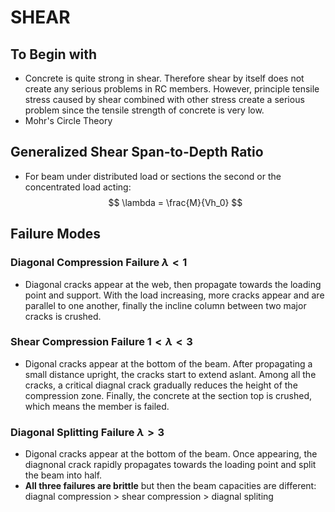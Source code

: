 # SHEAR
## To Begin with
* Concrete is quite strong in shear. Therefore shear by itself does not create any serious problems in RC members. However, principle tensile stress caused by shear combined with other stress create a serious problem since the tensile strength of concrete is very low.
* Mohr's Circle Theory  

## Generalized Shear Span-to-Depth Ratio
* For beam under distributed load or sections the second or the concentrated load acting:
  $$
  \lambda = \frac{M}{Vh_0}  
  $$
## Failure Modes
### Diagonal Compression Failure $\lambda < 1$
* Diagonal cracks appear at the web, then propagate towards the loading point and support. With the load increasing, more cracks appear and are parallel to one another, finally the incline column between two major cracks is crushed.
### Shear Compression Failure $1 < \lambda < 3$
* Digonal cracks appear at the bottom of the beam. After propagating a small distance upright, the cracks start to extend aslant. Among all the cracks, a critical diagnal crack gradually reduces the height of the compression zone. Finally, the concrete at the section top is crushed, which means the member is failed.
### Diagonal Splitting Failure $\lambda > 3$
* Digonal cracks appear at the bottom of the beam. Once appearing, the diagnonal crack rapidly propagates towards the loading point and split the beam into half.
* **All three failures are brittle** but then the beam capacities are different: diagnal compression > shear compression > diagnal spliting